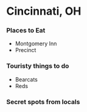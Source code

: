 # Cincinnati, OH

### Places to Eat
- Montgomery Inn
- Precinct

### Touristy things to do
- Bearcats
- Reds

### Secret spots from locals
